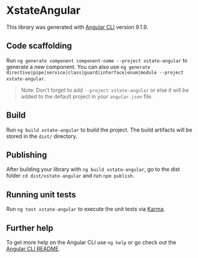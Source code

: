 # XstateAngular

This library was generated with [Angular CLI](https://github.com/angular/angular-cli) version 9.1.9.

## Code scaffolding

Run `ng generate component component-name --project xstate-angular` to generate a new component. You can also use `ng generate directive|pipe|service|class|guard|interface|enum|module --project xstate-angular`.
> Note: Don't forget to add `--project xstate-angular` or else it will be added to the default project in your `angular.json` file. 

## Build

Run `ng build xstate-angular` to build the project. The build artifacts will be stored in the `dist/` directory.

## Publishing

After building your library with `ng build xstate-angular`, go to the dist folder `cd dist/xstate-angular` and run `npm publish`.

## Running unit tests

Run `ng test xstate-angular` to execute the unit tests via [Karma](https://karma-runner.github.io).

## Further help

To get more help on the Angular CLI use `ng help` or go check out the [Angular CLI README](https://github.com/angular/angular-cli/blob/master/README.md).
